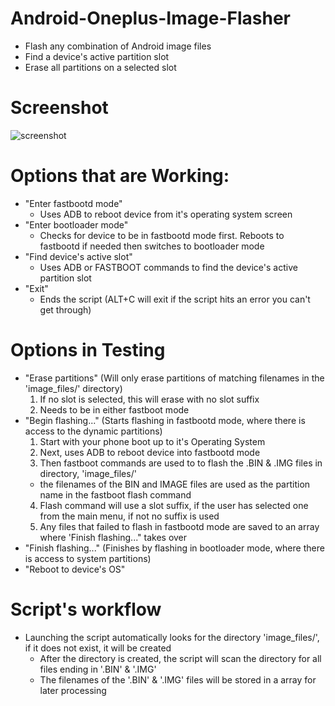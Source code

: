 # Android-Oneplus-Image-Flasher
- Flash any combination of Android image files
- Find a device's active partition slot
- Erase all partitions on a selected slot

# Screenshot
![screenshot](https://github.com/user-attachments/assets/2bd3f3dc-e4bd-44a3-84d2-1c297cd306aa)

# Options that are Working:
- "Enter fastbootd mode"
  - Uses ADB to reboot device from it's operating system screen
- "Enter bootloader mode"
  - Checks for device to be in fastbootd mode first. Reboots to fastbootd if needed then switches to bootloader mode
- "Find device's active slot"
  - Uses ADB or FASTBOOT commands to find the device's active partition slot
- "Exit"
  - Ends the script (ALT+C will exit if the script hits an error you can't get through)

# Options in Testing
- "Erase partitions" (Will only erase partitions of matching filenames in the 'image_files/' directory)
  1) If no slot is selected, this will erase with no slot suffix
  2) Needs to be in either fastboot mode
- "Begin flashing..." (Starts flashing in fastbootd mode, where there is access to the dynamic partitions)
  1) Start with your phone boot up to it's Operating System
  2) Next, uses ADB to reboot device into fastbootd mode
  3) Then fastboot commands are used to to flash the .BIN & .IMG files in directory, 'image_files/'
    - the filenames of the BIN and IMAGE files are used as the partition name in the fastboot flash command
  4) Flash command will use a slot suffix, if the user has selected one from the main menu, if not no suffix is used
  5) Any files that failed to flash in fastbootd mode are saved to an array where 'Finish flashing..." takes over
- "Finish flashing..." (Finishes by flashing in bootloader mode, where there is access to system partitions)
- "Reboot to device's OS"

# Script's workflow
- Launching the script automatically looks for the directory 'image_files/', if it does not exist, it will be created
  - After the directory is created, the script will scan the directory for all files ending in '.BIN' & '.IMG'
  - The filenames of the '.BIN' & '.IMG' files will be stored in a array for later processing

